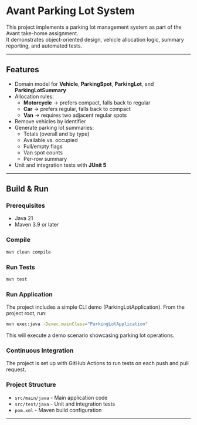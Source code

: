 # Avant Parking Lot System

This project implements a parking lot management system as part of the Avant take-home assignment.  
It demonstrates object-oriented design, vehicle allocation logic, summary reporting, and automated tests.

---

## Features
- Domain model for **Vehicle**, **ParkingSpot**, **ParkingLot**, and **ParkingLotSummary**
- Allocation rules:
    - **Motorcycle** → prefers compact, falls back to regular
    - **Car** → prefers regular, falls back to compact
    - **Van** → requires two adjacent regular spots
- Remove vehicles by identifier
- Generate parking lot summaries:
    - Totals (overall and by type)
    - Available vs. occupied
    - Full/empty flags
    - Van spot counts
    - Per-row summary
- Unit and integration tests with **JUnit 5**

---

## Build & Run

### Prerequisites
- Java 21
- Maven 3.9 or later

### Compile
```bash
mvn clean compile
```
### Run Tests
```bash
mvn test
```

### Run Application
The project includes a simple CLI demo (ParkingLotApplication).
From the project root, run:

```bash
mvn exec:java -Dexec.mainClass="ParkingLotApplication"
```
This will execute a demo scenario showcasing parking lot operations.

### Continuous Integration
The project is set up with GitHub Actions to run tests on each push and pull request.

### Project Structure
- `src/main/java` - Main application code
- `src/test/java` - Unit and integration tests
- `pom.xml` - Maven build configuration

---